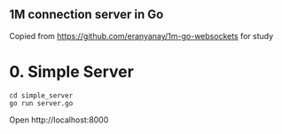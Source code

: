 1M connection server in Go
---------------------------

Copied from https://github.com/eranyanay/1m-go-websockets
for study


# 0. Simple Server

```
cd simple_server
go run server.go
```

Open http://localhost:8000
